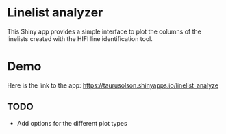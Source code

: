 # Linelist analyzer

This Shiny app provides a simple interface to plot the columns of the linelists
created with the HIFI line identification tool. 


# Demo

Here is the link to the app: https://taurusolson.shinyapps.io/linelist_analyze


## TODO

* Add options for the different plot types
